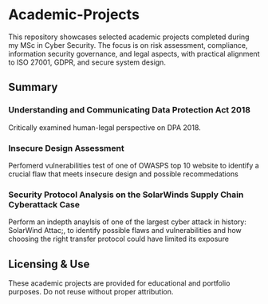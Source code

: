 # Academic-Projects
This repository showcases selected academic projects completed during my MSc in Cyber Security. The focus is on risk assessment, compliance, information security governance, and legal aspects, with practical alignment to ISO 27001, GDPR, and secure system design.

## Summary

### Understanding and Communicating Data Protection Act 2018
Critically examined human-legal perspective on DPA 2018.

### Insecure Design Assessment
Perfomerd vulnerabilities test of one of OWASPS top 10 website to identify a crucial flaw that meets insecure design and possible recommedations

### Security Protocol Analysis on the SolarWinds Supply Chain Cyberattack Case
Perform an indepth anaylsis of one of the largest cyber attack in history: SolarWind Attac;, to identify possible flaws and vulnerabilities and how choosing the right transfer protocol could have limited its exposure

## Licensing & Use
These academic projects are provided for educational and portfolio purposes. Do not reuse without proper attribution.
